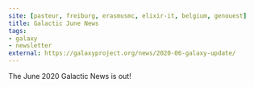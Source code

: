 ```yaml
---
site: [pasteur, freiburg, erasmusmc, elixir-it, belgium, genouest]
title: Galactic June News
tags: 
- galaxy
- newsletter
external: https://galaxyproject.org/news/2020-06-galaxy-update/
---
```


The June 2020 Galactic News is out!
